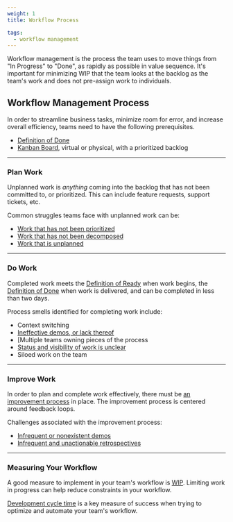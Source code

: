 ```yaml
---
weight: 1
title: Workflow Process

tags:
  - workflow management
---
```


Workflow management is the process the team uses to move things from "In Progress" to "Done", as rapidly as possible in value sequence. It's important for minimizing WIP that the team looks at the backlog as the team's work and does not pre-assign work to individuals.

## Workflow Management Process

In order to streamline business tasks, minimize room for error, and increase
overall efficiency, teams need to have the following prerequisites.

- [Definition of Done](/docs/workflow-management/definition-of-done)
- [Kanban Board](/docs/workflow-management/visualizing-workflow), virtual or physical, with a
  prioritized backlog

---

### Plan Work

Unplanned work is _anything_ coming into the backlog that has not been committed
to, or prioritized. This can include feature requests, support tickets, etc.

Common struggles teams face with unplanned work can be:

- [Work that has not been prioritized](/docs/workflow-management/unplanned-work)
- [Work that has not been decomposed](/docs/work-decomposition/work-breakdown)
- [Work that is unplanned](/docs/workflow-management/unplanned-work)

---

### Do Work

Completed work meets the [Definition of Ready](/docs/work-decomposition/definition-of-ready)
when work begins, the [Definition of Done](/docs/workflow-management/definition-of-done) when work
is delivered, and can be completed in less than two days.

Process smells identified for completing work include:

- Context switching
- [Ineffective demos, or lack thereof](/docs/workflow-management/feedback-loops)
- [Multiple teams owning pieces of the process
- [Status and visibility of work is unclear](/docs/workflow-management/visualizing-workflow)
- Siloed work on the team

---

### Improve Work

In order to plan and complete work effectively, there must be [an improvement
process](/docs/delivery-system-improvement-journey#3-continuous-improvement) in place. The improvement process is centered around feedback loops.

Challenges associated with the improvement process:

- [Infrequent or nonexistent demos](/docs/workflow-management/feedback-loops)
- [Infrequent and unactionable retrospectives](/docs/workflow-management/retrospective)

---

### Measuring Your Workflow

A good measure to implement in your team's workflow is [WIP](/docs/workflow-management/limiting-wip).
Limiting work in progress can help reduce constraints in your workflow.

[Development cycle time](/metrics/development-cycle-time) is a key
measure of success when trying to optimize and automate your team's workflow.
